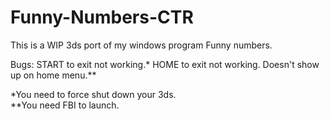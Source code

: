 # Funny-Numbers-CTR
This is a WIP 3ds port of my windows program Funny numbers.  

Bugs: 
START to exit not working.*
HOME to exit not working.
Doesn't show up on home menu.**

*You need to force shut down your 3ds.  
**You need FBI to launch.  
